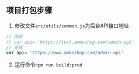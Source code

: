 ## 项目打包步骤

1. 修改文件`src/utils/common.js`为后台API接口地址
```js
// 测试
// var api= 'https://test.ammsshop.com/admin-api'
// 正式
var api= 'https://www.ammsshop.com/admin-api'
```

2. 运行命令`npm run build:prod`